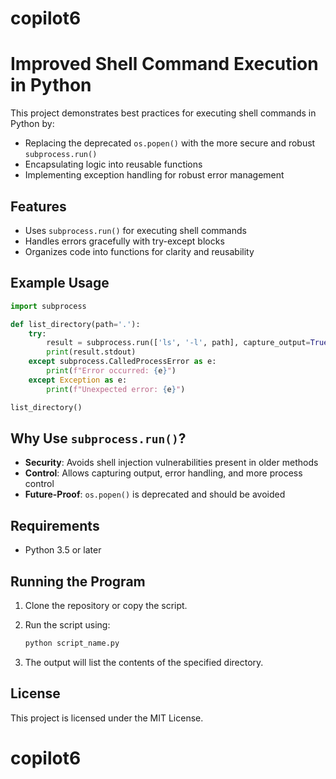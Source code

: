 # copilot6
# Improved Shell Command Execution in Python

This project demonstrates best practices for executing shell commands in Python by:
- Replacing the deprecated `os.popen()` with the more secure and robust `subprocess.run()`
- Encapsulating logic into reusable functions
- Implementing exception handling for robust error management

## Features

- Uses `subprocess.run()` for executing shell commands
- Handles errors gracefully with try-except blocks
- Organizes code into functions for clarity and reusability

## Example Usage

```python
import subprocess

def list_directory(path='.'):
    try:
        result = subprocess.run(['ls', '-l', path], capture_output=True, text=True, check=True)
        print(result.stdout)
    except subprocess.CalledProcessError as e:
        print(f"Error occurred: {e}")
    except Exception as e:
        print(f"Unexpected error: {e}")

list_directory()
```

## Why Use `subprocess.run()`?

- **Security**: Avoids shell injection vulnerabilities present in older methods
- **Control**: Allows capturing output, error handling, and more process control
- **Future-Proof**: `os.popen()` is deprecated and should be avoided

## Requirements

- Python 3.5 or later

## Running the Program

1. Clone the repository or copy the script.
2. Run the script using:

   ```bash
   python script_name.py
   ```

3. The output will list the contents of the specified directory.

## License

This project is licensed under the MIT License.
# copilot6
